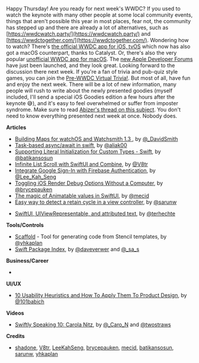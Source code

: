 Happy Thursday! Are you ready for next week's WWDC? If you used to watch the keynote with many other people at some local community events, things that aren't possible this year in most places, fear not, the community has stepped up and there are already a lot of alternatives, such as [https://wwdcwatch.party/](https://wwdcwatch.party/) and [https://wwdctogether.com/](https://wwdctogether.com/). Wondering how to watch? There's [the official WWDC app for iOS, tvOS](https://apps.apple.com/us/app/apple-developer/id640199958) which now has also got a macOS counterpart, thanks to Catalyst. Or, there's also the very popular [unofficial WWDC app for macOS](https://wwdc.io/). The [new Apple Developer Forums](https://developer.apple.com/forums/) have just been launched, and they look great. Looking forward to the discussion there next week. If you're a fan of trivia and pub-quiz style games, you can join the [Pre-WWDC Virtual Trivia!](https://www.eventbrite.com/e/pre-wwdc-virtual-trivia-tickets-108879668018). But most of all, have fun and enjoy the next week. There will be a lot of new information, many people will rush to write about the newly presented goodies (myself included, I'll send a special iOS Goodies edition a few hours after the keynote 😅), and it's easy to feel overwhelmed or suffer from imposter syndrome. Make sure to read [Abizer's thread on this subject](https://twitter.com/abizern/status/1271361699933806593). You don't need to know everything presented next week at once. Nobody does.

**Articles**

* [Building Maps for watchOS and Watchsmith 1.3 ](https://david-smith.org/blog/2020/06/08/building-maps-for-watchos-and-watchsmith/), by [@_DavidSmith](http://twitter.com/_DavidSmith)
* [Task-based async/await in swift](https://medium.com/macoclock/async-await-in-swift-with-tasker-41f6057e64af), by [@aliak00](https://twitter.com/aliak00)
* [Supporting Literal Initialization for Custom Types - Swift](https://medium.com/@batikansosun/supporting-literal-initialization-for-custom-types-662fa6fa23cb), by [@batikansosun](https://twitter.com/batikansosun)
* [Infinite List Scroll with SwiftUI and Combine](https://www.vadimbulavin.com/infinite-list-scroll-swiftui-combine/), by [@V8tr](https://twitter.com/V8tr)
* [Integrate Google Sign-In with Firebase Authentication](https://swiftsenpai.com/development/google-sign-in-firebase-authentication/), by [@Lee_Kah_Seng](https://twitter.com/Lee_Kah_Seng)
* [Toggling iOS Render Debug Options Without a Computer](https://bryce.co/on-device-render-debugging/), by [@brycepauken](https://twitter.com/brycepauken)
* [The magic of Animatable values in SwiftUI](https://swiftwithmajid.com/2020/06/17/the-magic-of-animatable-values-in-swiftui/), by [@mecid](https://twitter.com/mecid)
* [Easy way to detect a retain cycle in a view controller](https://sarunw.com/posts/easy-way-to-detect-retain-cycle-in-view-controller/), by [@sarunw](https://twitter.com/sarunw)
- [SwiftUI, UIViewRepresentable, and attributed text](https://blog.hyperdeck.io/posts/2020-6-18-swiftui-uiviewrepresentable-and-attributed-text.html), by [@terhechte](https://twitter.com/terhechte)

**Tools/Controls**

* [Scaffold](https://github.com/yhkaplan/scaffold) - Tool for generating code from Stencil templates, by [@yhkaplan](https://twitter.com/yhkaplan)
* [Swift Package Index](https://swiftpackageindex.com/), by [@daveverwer](https://twitter.com/daveverwer) and [@_sa_s](https://twitter.com/_sa_s)

**Business/Career**

*

**UI/UX**

* [10 Usability Heuristics and How To Apply Them To Product Design](https://uxplanet.org/10-usability-heuristics-and-how-to-apply-them-to-product-design-dd4a4a06d78c), by [@101babich](https://twitter.com/101babich)

**Videos**

* [Swiftly Speaking 10: Carola Nitz](https://www.youtube.com/watch?v=MJm76zPE358), by [@_Caro_N](https://twitter.com/_Caro_N) and [@twostraws](https://twitter.com/twostraws/)

**Credits**

* [shadone](https://github.com/shadone), [V8tr](https://github.com/V8tr), [LeeKahSeng](https://github.com/LeeKahSeng), [brycepauken](https://github.com/brycepauken), [mecid](https://github.com/mecid), [batikansosun](https://github.com/batikansosun), [sarunw](https://github.com/sarunw), [yhkaplan](https://github.com/yhkaplan)
